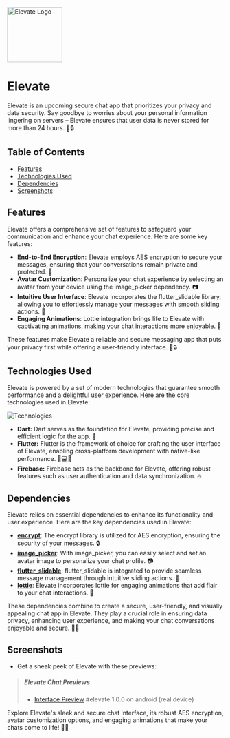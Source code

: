 <img src="https://i.imgur.com/7EL5LQp.png" alt="Elevate Logo" width="128" height="128">

# Elevate

Elevate is an upcoming secure chat app that prioritizes your privacy and data security. Say goodbye to worries about your personal information lingering on servers – Elevate ensures that user data is never stored for more than 24 hours. 📱🔒

## Table of Contents
- [Features](#features)
- [Technologies Used](#technologies-used)
- [Dependencies](#dependencies)
- [Screenshots](#screenshots)

## Features

Elevate offers a comprehensive set of features to safeguard your communication and enhance your chat experience. Here are some key features:

- **End-to-End Encryption**: Elevate employs AES encryption to secure your messages, ensuring that your conversations remain private and protected. 🔐
- **Avatar Customization**: Personalize your chat experience by selecting an avatar from your device using the image_picker dependency. 📷
- **Intuitive User Interface**: Elevate incorporates the flutter_slidable library, allowing you to effortlessly manage your messages with smooth sliding actions. 📜
- **Engaging Animations**: Lottie integration brings life to Elevate with captivating animations, making your chat interactions more enjoyable. 🎈

These features make Elevate a reliable and secure messaging app that puts your privacy first while offering a user-friendly interface. 📱🔒

## Technologies Used

Elevate is powered by a set of modern technologies that guarantee smooth performance and a delightful user experience. Here are the core technologies used in Elevate:

![Technologies](https://skillicons.dev/icons?i=dart,flutter,firebase)

- **Dart:** Dart serves as the foundation for Elevate, providing precise and efficient logic for the app. 🎯
- **Flutter:** Flutter is the framework of choice for crafting the user interface of Elevate, enabling cross-platform development with native-like performance. 📱💻🌐
- **Firebase:** Firebase acts as the backbone for Elevate, offering robust features such as user authentication and data synchronization. 🔥

## Dependencies

Elevate relies on essential dependencies to enhance its functionality and user experience. Here are the key dependencies used in Elevate:

- **[encrypt](https://pub.dev/packages/encrypt)**: The encrypt library is utilized for AES encryption, ensuring the security of your messages. 🔒
- **[image_picker](https://pub.dev/packages/image_picker)**: With image_picker, you can easily select and set an avatar image to personalize your chat profile. 📷
- **[flutter_slidable](https://pub.dev/packages/flutter_slidable)**: flutter_slidable is integrated to provide seamless message management through intuitive sliding actions. 📜
- **[lottie](https://pub.dev/packages/lottie)**: Elevate incorporates lottie for engaging animations that add flair to your chat interactions. 🎈

These dependencies combine to create a secure, user-friendly, and visually appealing chat app in Elevate. They play a crucial role in ensuring data privacy, enhancing user experience, and making your chat conversations enjoyable and secure. 🚀🌟

## Screenshots

- Get a sneak peek of Elevate with these previews:

> ##### Elevate Chat Previews
>
> - [Interface Preview](https://imgur.com/a/FsxmBzt) #elevate 1.0.0 on android (real device)

Explore Elevate's sleek and secure chat interface, its robust AES encryption, avatar customization options, and engaging animations that make your chats come to life! 📸✨
